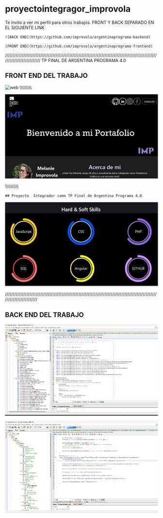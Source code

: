 # proyectointegragor_improvola

Te invito a ver mi perfil para otros trabajos.
FRONT Y BACK SEPARADO EN EL SIGUIENTE LINK
```
![BACK END](https://github.com/improvola/argentinaprograma-backend)
```
```
[FRONT END](https://github.com/improvola/argentinaprograma-frontend)
```
//////////////////////////////////////////////////////////////////////////////////////////////////////////////////////////
 TP FINAL DE ARGENTINA PROGRAMA 4.0
## FRONT END DEL TRABAJO

![web](web.gif)
\\\\\\\\\\\\\\\\\

![portfolio](2.png)

\\\\\\\\\\\\\\\\\\\
```
## Proyecto  Integrador como TP Final de Argentina Programa 4.0

```
![screen](1.png)

////////////////////////////////////////////////////////////////////////////////////////////////////////////////////////

## BACK END DEL TRABAJO
![BDD](bdd1.png)

![BDD](bdd2.png)
